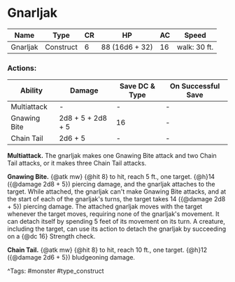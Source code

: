 # Gnarljak

| Name | Type | CR | HP | AC | Speed |
|------|------|----|----|----|-------|
| Gnarljak | Construct | 6 | 88 (16d6 + 32) | 16 | walk: 30 ft. |

### Actions:

| Ability | Damage | Save DC & Type | On Successful Save |
|---------|--------|----------------|--------------------|
| Multiattack | - | - | - |
| Gnawing Bite | 2d8 + 5 + 2d8 + 5 | 16 | - |
| Chain Tail | 2d6 + 5 | - | - |


**Multiattack.** The gnarljak makes one Gnawing Bite attack and two Chain Tail attacks, or it makes three Chain Tail attacks.

**Gnawing Bite.** {@atk mw} {@hit 8} to hit, reach 5 ft., one target. {@h}14 ({@damage 2d8 + 5}) piercing damage, and the gnarljak attaches to the target. While attached, the gnarljak can't make Gnawing Bite attacks, and at the start of each of the gnarljak's turns, the target takes 14 ({@damage 2d8 + 5}) piercing damage. The attached gnarljak moves with the target whenever the target moves, requiring none of the gnarljak's movement. It can detach itself by spending 5 feet of its movement on its turn. A creature, including the target, can use its action to detach the gnarljak by succeeding on a {@dc 16} Strength check.

**Chain Tail.** {@atk mw} {@hit 8} to hit, reach 10 ft., one target. {@h}12 ({@damage 2d6 + 5}) bludgeoning damage.

^Tags: #monster #type_construct